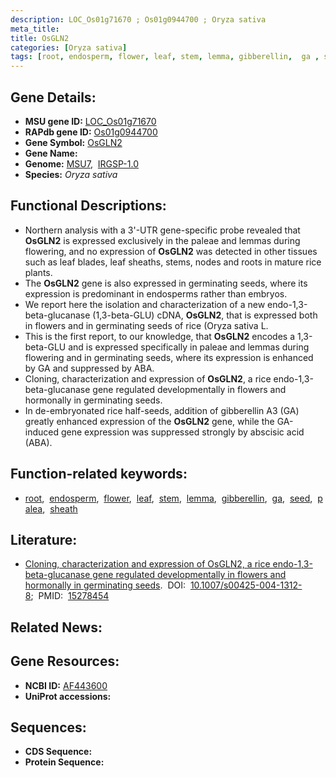 ```yaml
---
description: LOC_Os01g71670 ; Os01g0944700 ; Oryza sativa
meta_title:
title: OsGLN2
categories: [Oryza sativa]
tags: [root, endosperm, flower, leaf, stem, lemma, gibberellin,  ga , seed, palea, sheath]
---
```


## Gene Details:
- **MSU gene ID:** [LOC_Os01g71670](http://rice.uga.edu/cgi-bin/ORF_infopage.cgi?orf=LOC_Os01g71670)  
- **RAPdb gene ID:** [Os01g0944700](https://rapdb.dna.affrc.go.jp/locus/?name=Os01g0944700)  
- **Gene Symbol:** <u>OsGLN2</u>
- **Gene Name:**
- **Genome:**  [MSU7](http://rice.uga.edu/),&nbsp;&nbsp;[IRGSP-1.0](https://rapdb.dna.affrc.go.jp/download/irgsp1.html)
- **Species:** *Oryza sativa*

## Functional Descriptions:
   - Northern analysis with a 3'-UTR gene-specific probe revealed that **OsGLN2** is expressed exclusively in the paleae and lemmas during flowering, and no expression of **OsGLN2** was detected in other tissues such as leaf blades, leaf sheaths, stems, nodes and roots in mature rice plants.
   - The **OsGLN2** gene is also expressed in germinating seeds, where its expression is predominant in endosperms rather than embryos.
   - We report here the isolation and characterization of a new endo-1,3-beta-glucanase (1,3-beta-GLU) cDNA, **OsGLN2**, that is expressed both in flowers and in germinating seeds of rice (Oryza sativa L.
   - This is the first report, to our knowledge, that **OsGLN2** encodes a 1,3-beta-GLU and is expressed specifically in paleae and lemmas during flowering and in germinating seeds, where its expression is enhanced by GA and suppressed by ABA.
   - Cloning, characterization and expression of **OsGLN2**, a rice endo-1,3-beta-glucanase gene regulated developmentally in flowers and hormonally in germinating seeds.
   - In de-embryonated rice half-seeds, addition of gibberellin A3 (GA) greatly enhanced expression of the **OsGLN2** gene, while the GA-induced gene expression was suppressed strongly by abscisic acid (ABA).

## Function-related keywords:
   - [root](/tags/root/),&nbsp;&nbsp;[endosperm](/tags/endosperm/),&nbsp;&nbsp;[flower](/tags/flower/),&nbsp;&nbsp;[leaf](/tags/leaf/),&nbsp;&nbsp;[stem](/tags/stem/),&nbsp;&nbsp;[lemma](/tags/lemma/),&nbsp;&nbsp;[gibberellin](/tags/gibberellin/),&nbsp;&nbsp;[ga](/tags/ga/),&nbsp;&nbsp;[seed](/tags/seed/),&nbsp;&nbsp;[palea](/tags/palea/),&nbsp;&nbsp;[sheath](/tags/sheath/)

## Literature:
   - [Cloning, characterization and expression of OsGLN2, a rice endo-1,3-beta-glucanase gene regulated developmentally in flowers and hormonally in germinating seeds](https://www.doi.org/10.1007/s00425-004-1312-8).&nbsp;&nbsp;DOI:&nbsp;&nbsp;[10.1007/s00425-004-1312-8](https://www.doi.org/10.1007/s00425-004-1312-8);&nbsp;&nbsp;PMID:&nbsp;&nbsp;[15278454](https://pubmed.ncbi.nlm.nih.gov/15278454/)

## Related News:

## Gene Resources:
- **NCBI ID:**  [AF443600](http://www.ncbi.nlm.nih.gov/nuccore/AF443600)
- **UniProt accessions:** [](https://www.uniprot.org/uniprotkb//entry)

## Sequences:
- **CDS Sequence:**
- **Protein Sequence:**

